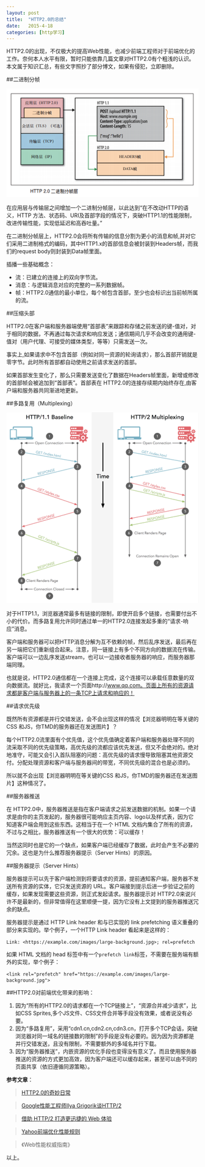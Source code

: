 ```yaml
---
layout: post
title:  "HTTP2.0的总结"
date:   2015-4-18 
categories: [http学习]
---
```


HTTP2.0的出现，不仅极大的提高Web性能，也减少前端工程师对于前端优化的工作。奈何本人水平有限，暂时只能依靠几篇文章对HTTP2.0有个粗浅的认识。本文属于知识汇总，有些文字照抄了部分博文，如果有侵犯，立即删除。

##二进制分帧

![二进制分帧](/images/posts/20150418205838.png)

在应用层与传输层之间增加一个二进制分帧层，以此达到“在不改动HTTP的语义，HTTP 方法、状态码、URI及首部字段的情况下，突破HTTP1.1的性能限制，改进传输性能，实现低延迟和高吞吐量。”

在二进制分帧层上，HTTP2.0会将所有传输的信息分割为更小的消息和帧,并对它们采用二进制格式的编码，其中HTTP1.x的首部信息会被封装到Headers帧，而我们的request body则封装到Data帧里面。

插播一些基础概念：

  - 流：已建立的连接上的双向字节流。
  - 消息：与逻辑消息对应的完整的一系列数据帧。
  - 帧：HTTP2.0通信的最小单位，每个帧包含首部，至少也会标识出当前帧所属的流。

##压缩头部

HTTP2.0在客户端和服务器端使用“首部表”来跟踪和存储之前发送的键-值对，对于相同的数据，不再通过每次请求和响应发送；通信期间几乎不会改变的通用键-值对（用户代理、可接受的媒体类型，等等）只需发送一次。

事实上,如果请求中不包含首部（例如对同一资源的轮询请求），那么首部开销就是零字节。此时所有首部都自动使用之前请求发送的首部。

如果首部发生变化了，那么只需要发送变化了数据在Headers帧里面，新增或修改的首部帧会被追加到“首部表”。首部表在 HTTP2.0的连接存续期内始终存在,由客户端和服务器共同渐进地更新。

##多路复用（Multiplexing）

![HTTP2.0多路复用Multiplexing](/images/posts/201504182058.png)

对于HTTP1.1，浏览器通常最多有链接的限制，即使开启多个链接，也需要付出不小的代价。而多路复用允许同时通过单一的HTTP2.0连接发起多重的“请求-响应”消息。

客户端和服务器可以把HTTP消息分解为互不依赖的帧，然后乱序发送，最后再在另一端把它们重新组合起来。注意，同一链接上有多个不同方向的数据流在传输。客户端可以一边乱序发送stream，也可以一边接收者服务器的响应，而服务器那端同理。

也就是说，HTTP2.0通信都在一个连接上完成，这个连接可以承载任意数量的双向数据流。就好比，我请求一个页面http://www.qq.com。页面上所有的资源请求都是客户端与服务器上的一条TCP上请求和响应的！


##请求优先级

既然所有资源都是并行交错发送，会不会出现这样的情况【浏览器明明在等关键的CSS 和JS，你TMD的服务器还在发送图片】？

每个HTTP2.0流里面有个优先值，这个优先值确定着客户端和服务器处理不同的流采取不同的优先级策略，高优先级的流都应该优先发送，但又不会绝对的。绝对地准守，可能又会引入首队阻塞的问题：高优先级的请求慢导致阻塞其他资源交付。分配处理资源和客户端与服务器间的带宽，不同优先级的混合也是必须的。

所以就不会出现【浏览器明明在等关键的CSS 和JS，你TMD的服务器还在发送图片】这种情况了。

##服务器推送

在 HTTP2.0中，服务器推送是指在客户端请求之前发送数据的机制。如果一个请求是由你的主页发起的，服务器很可能响应主页内容、logo以及样式表，因为它知道客户端会用到这些东西。这相当于在一个 HTML 文档内集合了所有的资源，不过与之相比，服务器推送有一个很大的优势：可以缓存！

当然这同时也是它的一个缺点，如果客户端已经缓存了数据，此时会产生不必要的冗余。这也是为什么推荐服务器提示（Server Hints）的原因。

##服务器提示（Server Hints）

服务器提示可以先于客户端检测到将要请求的资源，提前通知客户端，服务器不发送所有资源的实体，它只发送资源的 URL。客户端接到提示后进一步验证之前的缓存，如果发现需要这些资源，则正式发起请求。服务器提示对 HTTP2.0来说兴许不是最新的，但非常值得在这里顺便一提，因为它没有上文提到的服务器推送冗余的缺点。

服务器提示是通过 HTTP Link header 和与已实现的 link prefetching 语义重叠的部分来实现的。举个例子，一个HTTP Link header 看起来是这样的：

	Link: <https://example.com/images/large-background.jpg>; rel=prefetch

如果 HTML 文档的 head 标签中有一个`prefetch link`标签，不需要在服务端有额外的实现，举个例子：

	<link rel="prefetch" href="https://example.com/images/large-background.jpg">

##HTTP2.0对前端优化带来的影响：


1. 因为“所有的HTTP2.0的请求都在一个TCP链接上”，“资源合并减少请求”，比如CSS Sprites,多个JS文件、CSS文件合并等手段没有效果，或者说没有必要。
1. 因为“多路复用”，采用“cdn1.cn,cdn2.cn,cdn3.cn，打开多个TCP会话，突破浏览器对同一域名的链接数的限制”的手段是没有必要的。因为因为资源都是并行交错发送，且没有限制，不需要额外的多域名并行下载。
2. 因为“服务器推送”，内嵌资源的优化手段也变得没有意义了。而且使用服务器推送的资源的方式更加高效，因为客户端还可以缓存起来，甚至可以由不同的页面共享（依旧遵循同源策略）。


**参考文章**：


> [HTTP2.0的奇妙日常](http://www.alloyteam.com/2015/03/http2-0-di-qi-miao-ri-chang/)


> [Google性能工程师Ilya Grigorik谈HTTP/2](http://www.infoq.com/cn/news/2014/11/http2-develop)

> [借助 HTTP/2 打造更迅捷的 Web 体验](http://www.w3ctech.com/topic/862)

> [Yahoo前端优化性能规则](http://segmentfault.com/a/1190000000735395)

> 《Web性能权威指南》


以上。